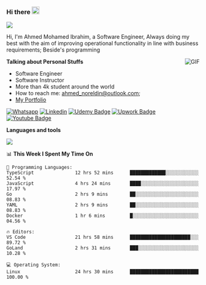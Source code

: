### Hi there <img src="https://raw.githubusercontent.com/MartinHeinz/MartinHeinz/master/wave.gif" width="20px">

![](https://komarev.com/ghpvc/?username=2hmad&color=lightgrey)

Hi, I'm Ahmed Mohamed Ibrahim, a Software Engineer, Always doing my best with the aim of improving operational functionality in line with business requirements; Beside's programming

  <img align="right" alt="GIF" src="https://media.giphy.com/media/836HiJc7pgzy8iNXCn/giphy.gif" />
  
**Talking about Personal Stuffs**

- Software Engineer
- Software Instructor
- More than 4k student around the world
- How to reach me: ahmed_noreldin@outlook.com;
- [My Portfolio](https://ahmednoreldin.com)

[![Whatsapp](https://img.shields.io/badge/WhatsApp-25D366?style=for-the-badge&logo=whatsapp&logoColor=white)](http://wa.me/201275457924)
[![Linkedin](https://img.shields.io/badge/LinkedIn-0077B5?style=for-the-badge&logo=linkedin&logoColor=white)](https://www.linkedin.com/in/ahmednoreldin)
[![Udemy Badge](https://img.shields.io/badge/Udemy-EC5252?style=for-the-badge&logo=Udemy&logoColor=white)](https://www.udemy.com/user/ahmed-mohamed-1/) 
[![Upwork Badge](https://img.shields.io/badge/Upwork-14a800?style=for-the-badge&logo=Upwork&logoColor=white)](https://www.upwork.com/freelancers/~01788957435aed0aa5)
[![Youtube Badge](https://img.shields.io/badge/youtube-FF0000?style=for-the-badge&logo=youtube&logoColor=white)](https://www.youtube.com/@code_with_ahmed)

**Languages and tools**  

<img src="https://skillicons.dev/icons?i=aws,gcp,azure,react,vue,flutter,php,cpp,docker,elasticsearch,express,git,githubactions,go,grafana,graphql,java,kafka,kubernetes,laravel,mongodb,mysql,nestjs,nextjs,nodejs,nuxtjs,php,postgres,postman,react,redis,redux,spring,sqlite,ts">

<!--START_SECTION:waka-->
📊 **This Week I Spent My Time On** 

```text
💬 Programming Languages: 
TypeScript               12 hrs 52 mins      █████████████░░░░░░░░░░░░   52.54 % 
JavaScript               4 hrs 24 mins       ████░░░░░░░░░░░░░░░░░░░░░   17.97 % 
Go                       2 hrs 9 mins        ██░░░░░░░░░░░░░░░░░░░░░░░   08.83 % 
YAML                     2 hrs 9 mins        ██░░░░░░░░░░░░░░░░░░░░░░░   08.83 % 
Docker                   1 hr 6 mins         █░░░░░░░░░░░░░░░░░░░░░░░░   04.56 % 

🔥 Editors: 
VS Code                  21 hrs 58 mins      ██████████████████████░░░   89.72 % 
GoLand                   2 hrs 31 mins       ███░░░░░░░░░░░░░░░░░░░░░░   10.28 % 

💻 Operating System: 
Linux                    24 hrs 30 mins      █████████████████████████   100.00 % 
```


<!--END_SECTION:waka-->
 

